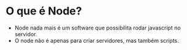# O que é Node?
- Node nada mais é um software que possibilita rodar javascript no servidor.
- O node não é apenas para criar servidores, mas também scripts.